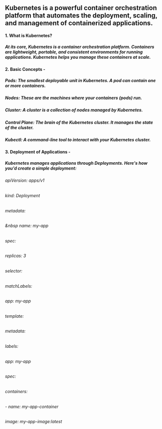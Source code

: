 ## Kubernetes is a powerful container orchestration platform that automates the deployment, scaling, and management of containerized applications.

#### 1. What is Kubernetes?

##### At its core, Kubernetes is a container orchestration platform. Containers are lightweight, portable, and consistent environments for running applications. Kubernetes helps you manage these containers at scale.

#### 2. Basic Concepts - 

##### Pods: The smallest deployable unit in Kubernetes. A pod can contain one or more containers.
##### Nodes: These are the machines where your containers (pods) run.
##### Cluster: A cluster is a collection of nodes managed by Kubernetes.
##### Control Plane: The brain of the Kubernetes cluster. It manages the state of the cluster.
##### Kubectl: A command-line tool to interact with your Kubernetes cluster.

#### 3. Deployment of Applications -

##### Kubernetes manages applications through Deployments. Here's how you'd create a simple deployment:
###### apiVersion: apps/v1
###### kind: Deployment
###### metadata:
######   &nbsp name: my-app
###### spec:
######   replicas: 3
######   selector:
######     matchLabels:
######       app: my-app
######   template:
######     metadata:
######       labels:
######         app: my-app
######     spec:
######       containers:
######       - name: my-app-container
######         image: my-app-image:latest
